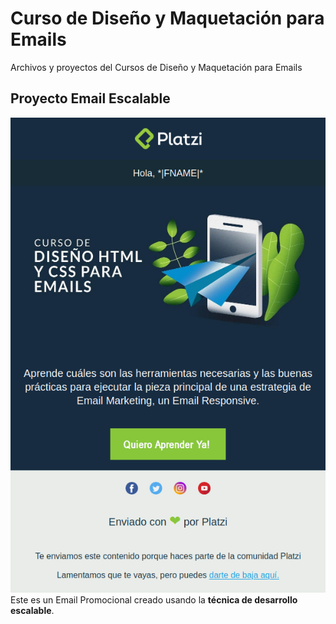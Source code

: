 # Curso de Diseño y Maquetación para Emails
Archivos y proyectos del Cursos de Diseño y Maquetación para Emails

## Proyecto Email Escalable
![Preview del Email Escalable](screenshots/template-promo-preview.png)
Este es un Email Promocional creado usando la **técnica de desarrollo escalable**.